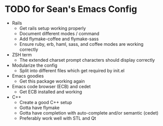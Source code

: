 TODO for Sean's Emacs Config
============================

* Rails
    * Get rails setup working properly
    * Document different modes / command
    * Add flymake-coffee and flymake-sass
    * Ensure ruby, erb, haml, sass, and coffee modes are working correctly
* ZSH term
    * The extended charset prompt characters should display correctly
* Modularize the config
    * Split into different files which get required by init.el
* Emacs goodies
    * Get this package working again
* Emacs code browser (ECB) and cedet
    * Get ECB installed and working
* C++
    * Create a good C++ setup
    * Gotta have flymake
    * Gotta have completion with auto-complete and/or semantic (cedet)
    * Preferably work well with STL and Qt
